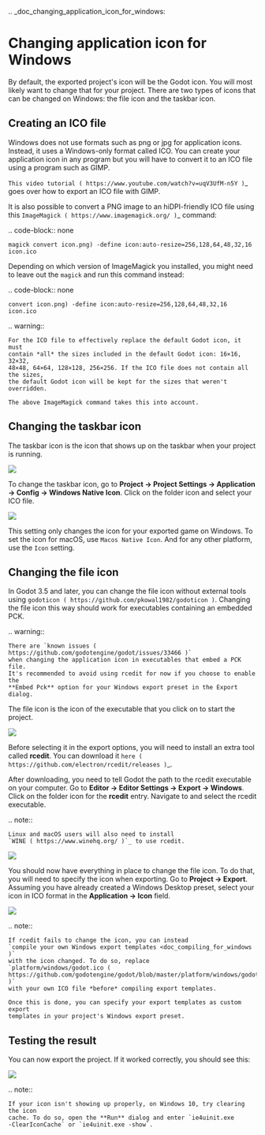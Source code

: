 .. _doc_changing_application_icon_for_windows:

Changing application icon for Windows
=====================================

By default, the exported project's icon will be the Godot icon.
You will most likely want to change that for your project. There are two types
of icons that can be changed on Windows: the file icon and the taskbar icon.

Creating an ICO file
--------------------

Windows does not use formats such as png or jpg for application icons. Instead,
it uses a Windows-only format called ICO. You can create your application icon
in any program but you will have to convert it to an ICO file using a program such
as GIMP.

`This video tutorial ( https://www.youtube.com/watch?v=uqV3UfM-n5Y )`_ goes over how to
export an ICO file with GIMP.

It is also possible to convert a PNG image to an hiDPI-friendly ICO file
using this `ImageMagick ( https://www.imagemagick.org/ )`_ command:

.. code-block:: none

    magick convert icon.png) -define icon:auto-resize=256,128,64,48,32,16 icon.ico

Depending on which version of ImageMagick you installed, you might need to leave out the `magick` and run this command instead:

.. code-block:: none

    convert icon.png) -define icon:auto-resize=256,128,64,48,32,16 icon.ico

.. warning::

    For the ICO file to effectively replace the default Godot icon, it must
    contain *all* the sizes included in the default Godot icon: 16×16, 32×32,
    48×48, 64×64, 128×128, 256×256. If the ICO file does not contain all the sizes,
    the default Godot icon will be kept for the sizes that weren't overridden.

    The above ImageMagick command takes this into account.

Changing the taskbar icon
-------------------------

The taskbar icon is the icon that shows up on the taskbar when your project
is running.

![](img/icon_taskbar_icon.png)

To change the taskbar icon, go to
**Project → Project Settings → Application → Config → Windows Native Icon**.
Click on the folder icon and select your ICO file.

![](img/icon_project_settings.png)

This setting only changes the icon for your exported game on Windows.
To set the icon for macOS, use `Macos Native Icon`. And for any other platform,
use the `Icon` setting.

Changing the file icon
----------------------

In Godot 3.5 and later, you can change the file icon without
external tools using `godoticon ( https://github.com/pkowal1982/godoticon )`.
Changing the file icon this way should work for executables containing
an embedded PCK.

.. warning::

    There are `known issues ( https://github.com/godotengine/godot/issues/33466 )`
    when changing the application icon in executables that embed a PCK file.
    It's recommended to avoid using rcedit for now if you choose to enable the
    **Embed Pck** option for your Windows export preset in the Export dialog.

The file icon is the icon of the executable that you click on to start
the project.

![](img/icon_file_icon.png)

Before selecting it in the export options, you will need to install
an extra tool called **rcedit**.
You can download it `here ( https://github.com/electron/rcedit/releases )`_.

After downloading, you need to tell Godot the path to the rcedit executable
on your computer.
Go to **Editor → Editor Settings → Export → Windows**.
Click on the folder icon for the **rcedit** entry.
Navigate to and select the rcedit executable.

.. note::

    Linux and macOS users will also need to install
    `WINE ( https://www.winehq.org/ )`_ to use rcedit.

![](img/icon_rcedit.png)

You should now have everything in place to change the file icon.
To do that, you will need to specify the icon when exporting.
Go to **Project → Export**. Assuming you have already created
a Windows Desktop preset, select your icon in ICO format in
the **Application → Icon** field.

![](img/icon_export_settings.png)

.. note::

    If rcedit fails to change the icon, you can instead
    `compile your own Windows export templates <doc_compiling_for_windows )`
    with the icon changed. To do so, replace
    `platform/windows/godot.ico ( https://github.com/godotengine/godot/blob/master/platform/windows/godot.ico )`
    with your own ICO file *before* compiling export templates.

    Once this is done, you can specify your export templates as custom export
    templates in your project's Windows export preset.

Testing the result
------------------

You can now export the project. If it worked correctly, you should see this:

![](img/icon_result.png)

.. note::

    If your icon isn't showing up properly, on Windows 10, try clearing the icon
    cache. To do so, open the **Run** dialog and enter `ie4uinit.exe
    -ClearIconCache` or `ie4uinit.exe -show`.

